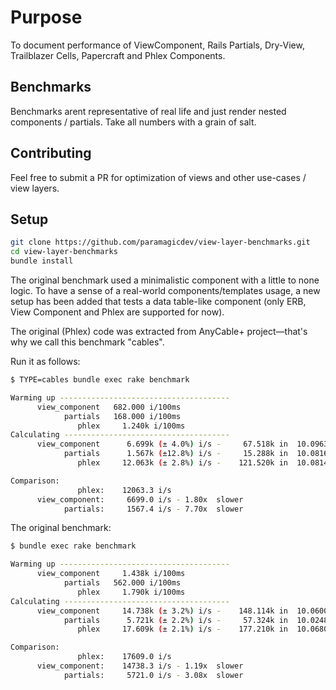 # Purpose

To document performance of ViewComponent, Rails Partials,
Dry-View, Trailblazer Cells, Papercraft and Phlex Components.

## Benchmarks

Benchmarks arent representative of real life and just
render nested components / partials. Take all numbers with
a grain of salt.

## Contributing

Feel free to submit a PR for optimization of views and
other use-cases / view layers.

## Setup

```bash
git clone https://github.com/paramagicdev/view-layer-benchmarks.git
cd view-layer-benchmarks
bundle install
```

The original benchmark used a minimalistic component with a little to none logic.
To have a sense of a real-world components/templates usage, a new setup has been added that tests a data table-like component (only ERB, View Component and Phlex are supported for now).

The original (Phlex) code was extracted from AnyCable+ project—that's why we call this benchmark "cables".

Run it as follows:

```sh
$ TYPE=cables bundle exec rake benchmark

Warming up --------------------------------------
      view_component   682.000 i/100ms
            partials   168.000 i/100ms
               phlex     1.240k i/100ms
Calculating -------------------------------------
      view_component      6.699k (± 4.0%) i/s -     67.518k in  10.096344s
            partials      1.567k (±12.8%) i/s -     15.288k in  10.081615s
               phlex     12.063k (± 2.8%) i/s -    121.520k in  10.081488s

Comparison:
               phlex:    12063.3 i/s
      view_component:     6699.0 i/s - 1.80x  slower
            partials:     1567.4 i/s - 7.70x  slower
```

The original benchmark:

```sh
$ bundle exec rake benchmark

Warming up --------------------------------------
      view_component     1.438k i/100ms
            partials   562.000 i/100ms
               phlex     1.790k i/100ms
Calculating -------------------------------------
      view_component     14.738k (± 3.2%) i/s -    148.114k in  10.060020s
            partials      5.721k (± 2.2%) i/s -     57.324k in  10.024871s
               phlex     17.609k (± 2.1%) i/s -    177.210k in  10.068056s

Comparison:
               phlex:    17609.0 i/s
      view_component:    14738.3 i/s - 1.19x  slower
            partials:     5721.0 i/s - 3.08x  slower
```

